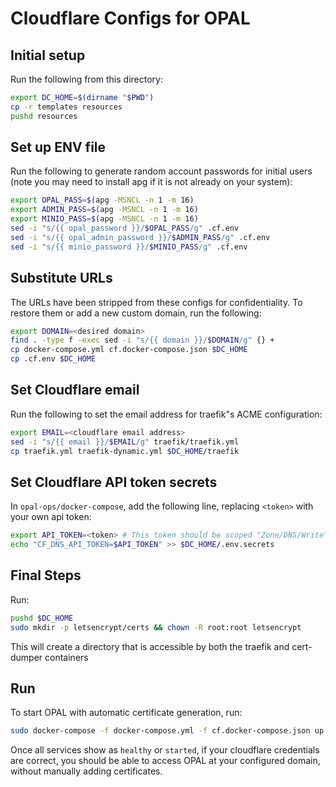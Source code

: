 # Cloudflare Configs for OPAL

## Initial setup

Run the following from this directory:

``` sh
export DC_HOME=$(dirname "$PWD")
cp -r templates resources
pushd resources
```

## Set up ENV file

Run the following to generate random account passwords for initial users (note you may need to install apg if it is not already on your system):

``` sh
export OPAL_PASS=$(apg -MSNCL -n 1 -m 16)
export ADMIN_PASS=$(apg -MSNCL -n 1 -m 16)
export MINIO_PASS=$(apg -MSNCL -n 1 -m 16)
sed -i "s/{{ opal_password }}/$OPAL_PASS/g" .cf.env
sed -i "s/{{ opal_admin_password }}/$ADMIN_PASS/g" .cf.env
sed -i "s/{{ minio_password }}/$MINIO_PASS/g" .cf.env
```

## Substitute URLs

The URLs have been stripped from these configs for confidentiality. To restore them or add a new custom domain, run the following:

``` sh
export DOMAIN=<desired domain>
find . -type f -exec sed -i "s/{{ domain }}/$DOMAIN/g" {} +
cp docker-compose.yml cf.docker-compose.json $DC_HOME
cp .cf.env $DC_HOME
```

## Set Cloudflare email

Run the following to set the email address for traefik"s ACME configuration:

``` sh
export EMAIL=<cloudflare email address>
sed -i "s/{{ email }}/$EMAIL/g" traefik/traefik.yml
cp traefik.yml traefik-dynamic.yml $DC_HOME/traefik
```

## Set Cloudflare API token secrets

In `opal-ops/docker-compose`, add the following line, replacing `<token>` with your own api token:

``` sh
export API_TOKEN=<token> # This token should be scoped "Zone/DNS/Write" and "Zone/Zone/Read" to allow letsencrypt to validate the domain
echo "CF_DNS_API_TOKEN=$API_TOKEN" >> $DC_HOME/.env.secrets
```

## Final Steps

Run:

``` sh
pushd $DC_HOME
sudo mkdir -p letsencrypt/certs && chown -R root:root letsencrypt
```

This will create a directory that is accessible by both the traefik and cert-dumper containers

## Run

To start OPAL with automatic certificate generation, run:

``` sh
sudo docker-compose -f docker-compose.yml -f cf.docker-compose.json up -d
```

Once all services show as `healthy` or `started`, if your cloudflare credentials are correct, you should be able to access OPAL at your configured domain, without manually adding certificates.
